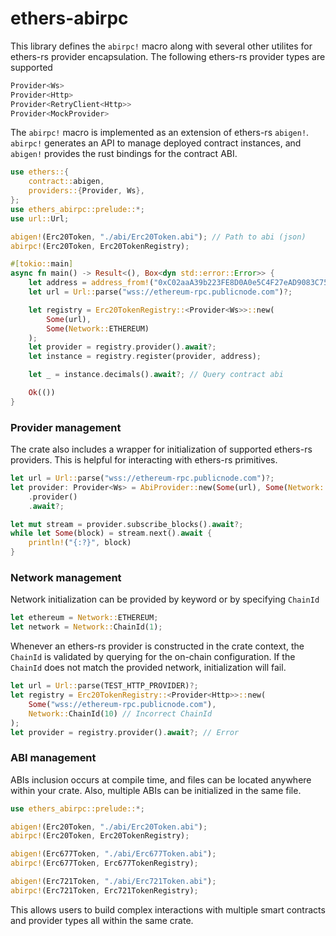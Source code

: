 # ethers-abirpc

This library defines the `abirpc!` macro along with several other utilites for ethers-rs provider encapsulation. The following ethers-rs provider types are supported

```rust
Provider<Ws>
Provider<Http>
Provider<RetryClient<Http>>
Provider<MockProvider>
```

The `abirpc!` macro is implemented as an extension of ethers-rs `abigen!`. `abirpc!` generates an API to manage deployed contract instances, and `abigen!` provides the rust bindings for the contract ABI. 

```rust
use ethers::{
    contract::abigen,
    providers::{Provider, Ws},
};
use ethers_abirpc::prelude::*;
use url::Url;

abigen!(Erc20Token, "./abi/Erc20Token.abi"); // Path to abi (json)
abirpc!(Erc20Token, Erc20TokenRegistry);

#[tokio::main]
async fn main() -> Result<(), Box<dyn std::error::Error>> {
    let address = address_from!("0xC02aaA39b223FE8D0A0e5C4F27eAD9083C756Cc2")?; // WETH
    let url = Url::parse("wss://ethereum-rpc.publicnode.com")?;

    let registry = Erc20TokenRegistry::<Provider<Ws>>::new(
    	Some(url), 
    	Some(Network::ETHEREUM)
    );
    let provider = registry.provider().await?;
    let instance = registry.register(provider, address);

    let _ = instance.decimals().await?; // Query contract abi

    Ok(())
}
```

### Provider management

The crate also includes a wrapper for initialization of supported ethers-rs providers. This is helpful for interacting with ethers-rs primitives. 

```rust
let url = Url::parse("wss://ethereum-rpc.publicnode.com")?;
let provider: Provider<Ws> = AbiProvider::new(Some(url), Some(Network::ChainId(1)))
    .provider()
    .await?;

let mut stream = provider.subscribe_blocks().await?;
while let Some(block) = stream.next().await {
	println!("{:?}", block)
}
```

### Network management

Network initialization can be provided by keyword or by specifying `ChainId` 

```rust 
let ethereum = Network::ETHEREUM;
let network = Network::ChainId(1);
```

Whenever an ethers-rs provider is constructed in the crate context, the `ChainId` is validated by querying for the on-chain configuration. If the `ChainId` does not match the provided network, initialization will fail. 

```rust
let url = Url::parse(TEST_HTTP_PROVIDER)?;
let registry = Erc20TokenRegistry::<Provider<Http>>::new(
	Some("wss://ethereum-rpc.publicnode.com"), 
	Network::ChainId(10) // Incorrect ChainId
);
let provider = registry.provider().await?; // Error 
```

### ABI management

ABIs inclusion occurs at compile time, and files can be located anywhere within your crate. Also, multiple ABIs can be initialized in the same file. 

```rust
use ethers_abirpc::prelude::*;

abigen!(Erc20Token, "./abi/Erc20Token.abi"); 
abirpc!(Erc20Token, Erc20TokenRegistry);

abigen!(Erc677Token, "./abi/Erc677Token.abi"); 
abirpc!(Erc677Token, Erc677TokenRegistry);

abigen!(Erc721Token, "./abi/Erc721Token.abi"); 
abirpc!(Erc721Token, Erc721TokenRegistry);
```

This allows users to build complex interactions with multiple smart contracts and provider types all within the same crate.
